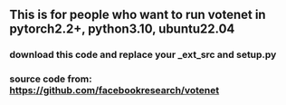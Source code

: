 ## This is for people who want to run votenet in pytorch2.2+, python3.10, ubuntu22.04
### download this code and replace your _ext_src and setup.py
### source code from: https://github.com/facebookresearch/votenet
